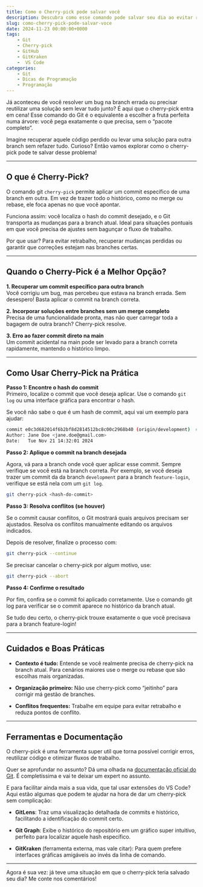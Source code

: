 ```yaml
---
title: Como o Cherry-pick pode salvar você
description: Descubra como esse comando pode salvar seu dia ao evitar retrabalho, resolver bugs na branch errada ou reaproveitar soluções de forma eficiente.
slug: como-cherry-pick-pode-salvar-voce
date: 2024-11-23 00:00:00+0000
tags: 
    - Git
    - Cherry-pick
    - GitHub
    - GitKraken
    -  VS Code
categories:
    - Git
    - Dicas de Programação
    - Programação
---
```


Já aconteceu de você resolver um bug na branch errada ou precisar reutilizar uma solução sem levar tudo junto? É aqui que o cherry-pick entra em cena! Esse comando do Git é o equivalente a escolher a fruta perfeita numa árvore: você pega exatamente o que precisa, sem o “pacote completo”.

Imagine recuperar aquele código perdido ou levar uma solução para outra branch sem refazer tudo. Curioso? Então vamos explorar como o cherry-pick pode te salvar desse problema!

---

## **O que é Cherry-Pick?**

O comando git `cherry-pick` permite aplicar um commit específico de uma branch em outra. Em vez de trazer todo o histórico, como no merge ou rebase, ele foca apenas no que você apontar.

Funciona assim: você localiza o hash do commit desejado, e o Git transporta as mudanças para a branch atual. Ideal para situações pontuais em que você precisa de ajustes sem bagunçar o fluxo de trabalho.

Por que usar? Para evitar retrabalho, recuperar mudanças perdidas ou garantir que correções estejam nas branches certas.


---

## **Quando o Cherry-Pick é a Melhor Opção?**

**1. Recuperar um commit específico para outra branch**  
Você corrigiu um bug, mas percebeu que estava na branch errada. Sem desespero! Basta aplicar o commit na branch correta.


**2. Incorporar soluções entre branches sem um merge completo**  
Precisa de uma funcionalidade pronta, mas não quer carregar toda a bagagem de outra branch? Cherry-pick resolve.


**3. Erro ao fazer commit direto na main**  
Um commit acidental na main pode ser levado para a branch correta rapidamente, mantendo o histórico limpo.

---

## **Como Usar Cherry-Pick na Prática**

**Passo 1: Encontre o hash do commit**  
Primeiro, localize o commit que você deseja aplicar. Use o comando `git log` ou uma interface gráfica para encontrar o hash.

Se você não sabe o que é um hash de commit, aqui vai um exemplo para ajudar:  

```bash
commit e0c3d682014f6b2bf8d2814512bc8c00c2968b40 (origin/development)  # Isso é um hash
Author: Jane Doe <jane.doe@gmail.com>  
Date:   Tue Nov 21 14:32:01 2024  

```

**Passo 2: Aplique o commit na branch desejada**

Agora, vá para a branch onde você quer aplicar esse commit.
Sempre verifique se você está na branch correta. Por exemplo, se você deseja trazer um commit da da branch `development` para a branch `feature-login`, verifique se está nela com um `git log`. 

```bash
git cherry-pick <hash-do-commit> 

```

**Passo 3: Resolva conflitos (se houver)**  

Se o commit causar conflitos, o Git mostrará quais arquivos precisam ser ajustados. Resolva os conflitos manualmente editando os arquivos indicados.

Depois de resolver, finalize o processo com:

```bash
git cherry-pick --continue

```
Se precisar cancelar o cherry-pick por algum motivo, use:

```bash
git cherry-pick --abort

```

**Passo 4: Confirme o resultado**

Por fim, confira se o commit foi aplicado corretamente. Use o comando git log para verificar se o commit aparece no histórico da branch atual.

Se tudo deu certo, o cherry-pick trouxe exatamente o que você precisava para a branch feature-login! 

---

## **Cuidados e Boas Práticas**

- **Contexto é tudo:** Entende se você realmente precisa de cherry-pick na branch atual. Para cenários maiores use o merge ou rebase que são escolhas mais organizadas.

- **Organização primeiro:** Não use cherry-pick como “jeitinho” para corrigir má gestão de branches.

- **Conflitos frequentes:** Trabalhe em equipe para evitar retrabalho e reduza pontos de conflito.

---

## **Ferramentas e Documentação**

O cherry-pick é uma ferramenta super utíl que torna possível corrigir erros, reutilizar código e otimizar fluxos de trabalho.

Quer se aprofundar no assunto? Dá uma olhada na [documentação oficial do Git](https://git-scm.com/docs/git-cherry-pick). É completíssima e vai te deixar um expert no assunto.

E para facilitar ainda mais a sua vida, que tal usar extensões do VS Code? Aqui estão algumas que podem te ajudar na hora de dar um cherry-pick sem complicação:

- **GitLens**: Traz uma visualização detalhada de commits e histórico, facilitando a identificação do commit certo.

- **Git Graph**: Exibe o histórico do repositório em um gráfico super intuitivo, perfeito para localizar aquele hash específico.

- **GitKraken** (ferramenta externa, mas vale citar): Para quem prefere interfaces gráficas amigáveis ao invés da linha de comando.

---

Agora é sua vez: já teve uma situação em que o cherry-pick teria salvado seu dia? Me conte nos comentários!
